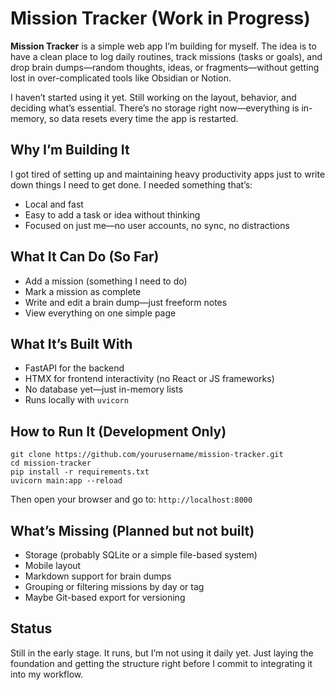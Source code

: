 # Mission Tracker (Work in Progress)

**Mission Tracker** is a simple web app I’m building for myself. The idea is to have a clean place to log daily routines, track missions (tasks or goals), and drop brain dumps—random thoughts, ideas, or fragments—without getting lost in over-complicated tools like Obsidian or Notion.

I haven’t started using it yet. Still working on the layout, behavior, and deciding what’s essential. There’s no storage right now—everything is in-memory, so data resets every time the app is restarted.

## Why I’m Building It

I got tired of setting up and maintaining heavy productivity apps just to write down things I need to get done. I needed something that’s:

* Local and fast
* Easy to add a task or idea without thinking
* Focused on just me—no user accounts, no sync, no distractions

## What It Can Do (So Far)

* Add a mission (something I need to do)
* Mark a mission as complete
* Write and edit a brain dump—just freeform notes
* View everything on one simple page

## What It’s Built With

* FastAPI for the backend
* HTMX for frontend interactivity (no React or JS frameworks)
* No database yet—just in-memory lists
* Runs locally with `uvicorn`

## How to Run It (Development Only)

```
git clone https://github.com/yourusername/mission-tracker.git
cd mission-tracker
pip install -r requirements.txt
uvicorn main:app --reload
```

Then open your browser and go to:
`http://localhost:8000`

## What’s Missing (Planned but not built)

* Storage (probably SQLite or a simple file-based system)
* Mobile layout
* Markdown support for brain dumps
* Grouping or filtering missions by day or tag
* Maybe Git-based export for versioning

## Status

Still in the early stage. It runs, but I’m not using it daily yet. Just laying the foundation and getting the structure right before I commit to integrating it into my workflow.
